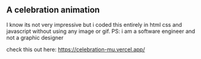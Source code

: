 ## A celebration animation

I know its not very impressive but i coded this entirely in html css and javascript without using any image or gif.
PS: i am a software engineer and not a graphic designer

check this out here: https://celebration-mu.vercel.app/
